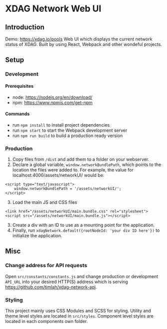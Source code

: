 # XDAG Network Web UI

## Introduction

Demo: https://xdag.io/pools
Web UI which displays the current network status of XDAG. Built by using React, Webpack and other wondeful projects.

## Setup

### Development

#### Prerequisites

- node: https://nodejs.org/en/download/
- npm: https://www.npmjs.com/get-npm

#### Commands

- run `npm install` to install project dependencies
- run `npm start` to start the Webpack development server
- run `npm run build` to build a production ready version

### Production

1. Copy files from `/dist` and add them to a folder on your webserver.
2. Declare a global variable, `window.networkBundlePath`, which points to the location the files were added to. For example, the value for localhost:4000/assets/networkUI/ would be:

```
<script type="text/javascript">
    window.networkBundlePath = '/assets/networkUI/';
</script>
```

3. Load the main JS and CSS files

```
<link href="/assets/networkUI/main.bundle.css" rel="stylesheet">
<script src="/assets/networkUI/main.bundle.js"></script>
```

3. Create a div with an ID to use as a mounting point for the application.
4. Finally, run `xdagNetwork.default({rootNodeId: 'your div ID here'})` to initialize the application.

## Misc

### Change address for API requests

Open `src/constants/constants.js` and change production or development `API_URL` into your desired HTTP(S) address which is serving https://github.com/timlah/xdag-network-api.

### Styling

This project mainly uses CSS Modules and SCSS for styling. Utility and theme level styles are located in `src/styles`. Component level styles are located in each components own folder.
